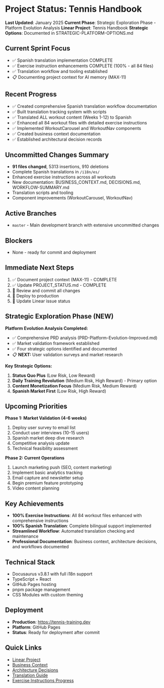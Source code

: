 # Project Status: Tennis Handbook

**Last Updated**: January 2025
**Current Phase**: Strategic Exploration Phase - Platform Evolution Analysis
**Linear Project**: Tennis Handbook
**Strategic Options**: Documented in STRATEGIC-PLATFORM-OPTIONS.md

## Current Sprint Focus

- ✅ Spanish translation implementation COMPLETE
- ✅ Exercise instruction enhancements COMPLETE (100% - all 84 files)
- ✅ Translation workflow and tooling established
- 📋 Documenting project context for AI memory (MAX-11)

## Recent Progress

- ✅ Created comprehensive Spanish translation workflow documentation
- ✅ Built translation tracking system with scripts
- ✅ Translated ALL workout content (Weeks 1-12) to Spanish
- ✅ Enhanced all 84 workout files with detailed exercise instructions
- ✅ Implemented WorkoutCarousel and WorkoutNav components
- ✅ Created business context documentation
- ✅ Established architectural decision records

## Uncommitted Changes Summary

- **91 files changed**, 5313 insertions, 910 deletions
- Complete Spanish translations in `/i18n/es/`
- Enhanced exercise instructions across all workouts
- New documentation: BUSINESS_CONTEXT.md, DECISIONS.md, WORKFLOW-SUMMARY.md
- Translation scripts and tooling
- Component improvements (WorkoutCarousel, WorkoutNav)

## Active Branches

- `master` - Main development branch with extensive uncommitted changes

## Blockers

- None - ready for commit and deployment

## Immediate Next Steps

1. ✅ Document project context (MAX-11) - COMPLETE
2. ✅ Update PROJECT_STATUS.md - COMPLETE
3. 🔄 Review and commit all changes
4. 🔄 Deploy to production
5. 🔄 Update Linear issue status

## Strategic Exploration Phase (NEW)

**Platform Evolution Analysis Completed:**

- ✅ Comprehensive PRD analysis (PRD-Platform-Evolution-Improved.md)
- ✅ Market validation framework established
- ✅ Four strategic options identified and documented
- 📋 **NEXT:** User validation surveys and market research

**Key Strategic Options:**

1. **Status Quo Plus** (Low Risk, Low Reward)
2. **Daily Training Revolution** (Medium Risk, High Reward) - Primary option
3. **Content Monetization Focus** (Medium Risk, Medium Reward)
4. **Spanish Market First** (Low Risk, High Reward)

## Upcoming Priorities

**Phase 1: Market Validation (4-6 weeks)**

1. Deploy user survey to email list
2. Conduct user interviews (10-15 users)
3. Spanish market deep dive research
4. Competitive analysis update
5. Technical feasibility assessment

**Phase 2: Current Operations**

1. Launch marketing push (SEO, content marketing)
2. Implement basic analytics tracking
3. Email capture and newsletter setup
4. Begin premium feature prototyping
5. Video content planning

## Key Achievements

- **100% Exercise Instructions**: All 84 workout files enhanced with comprehensive instructions
- **100% Spanish Translation**: Complete bilingual support implemented
- **Streamlined Workflow**: Automated translation checking and maintenance
- **Professional Documentation**: Business context, architecture decisions, and workflows documented

## Technical Stack

- Docusaurus v3.8.1 with full i18n support
- TypeScript + React
- GitHub Pages hosting
- pnpm package management
- CSS Modules with custom theming

## Deployment

- **Production**: https://tennis-training.dev
- **Platform**: GitHub Pages
- **Status**: Ready for deployment after commit

## Quick Links

- [Linear Project](https://linear.app/max-techera/project/tennis-handbook-c4f6bc308190)
- [Business Context](./BUSINESS_CONTEXT.md)
- [Architecture Decisions](./DECISIONS.md)
- [Translation Guide](./TRANSLATION-GUIDE.md)
- [Exercise Instructions Progress](./EXERCISE-INSTRUCTION-PROGRESS.md)
